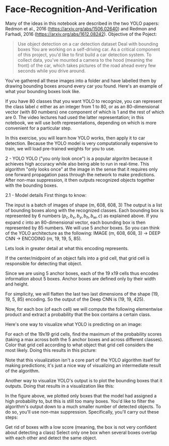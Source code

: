 # Face-Recognition-And-Verification
 Many of the ideas in this notebook are described in the two YOLO papers: Redmon et al., 2016 (https://arxiv.org/abs/1506.02640) and Redmon and Farhadi, 2016 (https://arxiv.org/abs/1612.08242).
 Objective of the Poject:
 > Use object detection on a car detection dataset
 > Deal with bounding boxes
 You are working on a self-driving car. As a critical component of this project, you'd like to first build a car detection system. To collect data, you've mounted a camera to the hood (meaning the front) of the car, which takes pictures of the road ahead every few seconds while you drive around.



You've gathered all these images into a folder and have labelled them by drawing bounding boxes around every car you found. Here's an example of what your bounding boxes look like.



If you have 80 classes that you want YOLO to recognize, you can represent the class label $c$ either as an integer from 1 to 80, or as an 80-dimensional vector (with 80 numbers) one component of which is 1 and the rest of which are 0. The video lectures had used the latter representation; in this notebook, we will use both representations, depending on which is more convenient for a particular step.

In this exercise, you will learn how YOLO works, then apply it to car detection. Because the YOLO model is very computationally expensive to train, we will load pre-trained weights for you to use.

2 - YOLO
YOLO ("you only look once") is a popular algoritm because it achieves high accuracy while also being able to run in real-time. This algorithm "only looks once" at the image in the sense that it requires only one forward propagation pass through the network to make predictions. After non-max suppression, it then outputs recognized objects together with the bounding boxes.

2.1 - Model details
First things to know:

The input is a batch of images of shape (m, 608, 608, 3)
The output is a list of bounding boxes along with the recognized classes. Each bounding box is represented by 6 numbers $(p_c, b_x, b_y, b_h, b_w, c)$ as explained above. If you expand $c$ into an 80-dimensional vector, each bounding box is then represented by 85 numbers.
We will use 5 anchor boxes. So you can think of the YOLO architecture as the following: IMAGE (m, 608, 608, 3) -> DEEP CNN -> ENCODING (m, 19, 19, 5, 85).

Lets look in greater detail at what this encoding represents.



If the center/midpoint of an object falls into a grid cell, that grid cell is responsible for detecting that object.

Since we are using 5 anchor boxes, each of the 19 x19 cells thus encodes information about 5 boxes. Anchor boxes are defined only by their width and height.

For simplicity, we will flatten the last two last dimensions of the shape (19, 19, 5, 85) encoding. So the output of the Deep CNN is (19, 19, 425).



Now, for each box (of each cell) we will compute the following elementwise product and extract a probability that the box contains a certain class.



Here's one way to visualize what YOLO is predicting on an image:

For each of the 19x19 grid cells, find the maximum of the probability scores (taking a max across both the 5 anchor boxes and across different classes).
Color that grid cell according to what object that grid cell considers the most likely.
Doing this results in this picture:



Note that this visualization isn't a core part of the YOLO algorithm itself for making predictions; it's just a nice way of visualizing an intermediate result of the algorithm.

Another way to visualize YOLO's output is to plot the bounding boxes that it outputs. Doing that results in a visualization like this:



In the figure above, we plotted only boxes that the model had assigned a high probability to, but this is still too many boxes. You'd like to filter the algorithm's output down to a much smaller number of detected objects. To do so, you'll use non-max suppression. Specifically, you'll carry out these steps:

Get rid of boxes with a low score (meaning, the box is not very confident about detecting a class)
Select only one box when several boxes overlap with each other and detect the same object.
